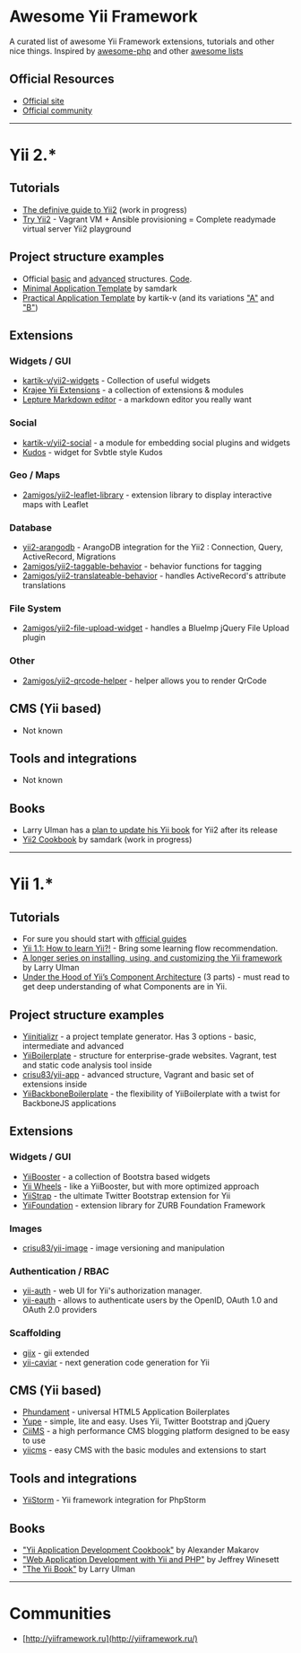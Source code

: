 # Awesome Yii Framework

A curated list of awesome Yii Framework extensions, tutorials and other nice things. 
Inspired by [awesome-php](https://github.com/ziadoz/awesome-php) and other [awesome lists](https://github.com/sindresorhus/awesome)


## Official Resources

* [Official site](http://yiiframework.com/)
* [Official community](http://www.yiiframework.com/community/)

---
# Yii 2.*

## Tutorials

* [The definive guide to Yii2](http://stuff.cebe.cc/yii2-guide.pdf) (work in progress)
* [Try Yii2](https://gitlab.com/iJackUA/try-yii2) - Vagrant VM + Ansible provisioning = Complete readymade virtual server Yii2 playground 


## Project structure examples

* Official [basic](http://www.yiiframework.com/doc-2.0/guide-apps-basic.html) and [advanced](http://www.yiiframework.com/doc-2.0/guide-apps-advanced.html) structures. [Code](https://github.com/yiisoft/yii2/tree/master/apps).
* [Minimal Application Template](https://github.com/samdark/yii2-minimal) by samdark
* [Practical Application Template](https://github.com/kartik-v/yii2-app-practical) by kartik-v (and its variations ["A"](https://github.com/kartik-v/yii2-app-practical-a) and ["B"](https://github.com/kartik-v/yii2-app-practical-b))

## Extensions

### Widgets / GUI

* [kartik-v/yii2-widgets](https://github.com/kartik-v/yii2-widgets) - Collection of useful widgets  
* [Krajee Yii Extensions](http://demos.krajee.com/) - a collection of extensions & modules
* [Lepture Markdown editor](https://github.com/iJackUA/yii2-lepture-markdown-editor-widget) - a markdown editor you really want

### Social

* [kartik-v/yii2-social](https://github.com/kartik-v/yii2-social) - a module for embedding social plugins and widgets
* [Kudos](https://github.com/iJackUA/yii2-kudos-widget) - widget for Svbtle style Kudos

### Geo / Maps

* [2amigos/yii2-leaflet-library](https://github.com/2amigos/yii2-leaflet-library) - extension library to display interactive maps with Leaflet

### Database

* [yii2-arangodb](https://github.com/DevGroup-ru/yii2-arangodb) - ArangoDB integration for the Yii2 : Connection, Query, ActiveRecord, Migrations
* [2amigos/yii2-taggable-behavior](https://github.com/2amigos/yii2-taggable-behavior) - behavior functions for tagging
* [2amigos/yii2-translateable-behavior](https://github.com/2amigos/yii2-translateable-behavior) - handles ActiveRecord's attribute translations

### File System

* [2amigos/yii2-file-upload-widget](https://github.com/2amigos/yii2-file-upload-widget) - handles a BlueImp jQuery File Upload plugin

### Other

* [2amigos/yii2-qrcode-helper](https://github.com/2amigos/yii2-qrcode-helper) - helper allows you to render QrCode

## CMS (Yii based)

* Not known

## Tools and integrations

* Not known

## Books

* Larry Ulman has a [plan to update his Yii book](http://www.larryullman.com/2012/09/12/yii-2-and-the-yii-book/) for Yii2 after its release
* [Yii2 Cookbook](https://github.com/samdark/yii2-cookbook/blob/master/book/README.md) by samdark (work in progress)

---
# Yii 1.*

## Tutorials

* For sure you should start with [official guides](http://www.yiiframework.com/tutorials/)
* [Yii 1.1: How to learn Yii?!](http://www.yiiframework.com/wiki/268/how-to-learn-yii) - Bring some learning flow recommendation.
* [A longer series on installing, using, and customizing the Yii framework](http://www.larryullman.com/series/learning-the-yii-framework/) by Larry Ulman
* [Under the Hood of Yii’s Component Architecture](http://www.sitepoint.com/yii-under-the-hood-1/) (3 parts) - must read to get deep understanding of what Components are in Yii. 

## Project structure examples

* [Yiinitializr](http://yiinitializr.2amigos.us/) - a project template generator. Has 3 options - basic, intermediate and advanced
* [YiiBoilerplate](https://github.com/clevertech/YiiBoilerplate) - structure for enterprise-grade websites. Vagrant, test and static code analysis tool inside
* [crisu83/yii-app](https://github.com/crisu83/yii-app) - advanced structure, Vagrant and basic set of extensions inside
* [YiiBackboneBoilerplate](https://github.com/clevertech/YiiBackboneBoilerplate) - the flexibility of YiiBoilerplate with a twist for BackboneJS applications


## Extensions

### Widgets / GUI

* [YiiBooster](http://yiibooster.clevertech.biz/) - a collection of Bootstra based widgets
* [Yii Wheels](http://yiiwheels.2amigos.us/) - like a YiiBooster, but with more optimized approach 
* [YiiStrap](http://www.getyiistrap.com/) - the ultimate Twitter Bootstrap extension for Yii
* [YiiFoundation](https://github.com/2amigos/yiifoundation) -  extension library for ZURB Foundation Framework

### Images

* [crisu83/yii-image](https://github.com/crisu83/yii-image) - image versioning and manipulation

### Authentication / RBAC

* [yii-auth](https://github.com/Crisu83/yii-auth) - web UI for Yii's authorization manager.
* [yii-eauth](https://github.com/Nodge/yii-eauth) - allows to authenticate users by the OpenID, OAuth 1.0 and OAuth 2.0 providers

### Scaffolding

* [giix](https://github.com/rcoelho/giix) - gii extended
* [yii-caviar](https://github.com/crisu83/yii-caviar) - next generation code generation for Yii


## CMS (Yii based)

* [Phundament](http://www.phundament.com/) - universal HTML5 Application Boilerplates
* [Yupe](http://yupe.ru/en) - simple, lite and easy. Uses Yii, Twitter Bootstrap and jQuery
* [CiiMS](https://github.com/charlesportwoodii/CiiMS) - a high performance CMS blogging platform designed to be easy to use
* [yiicms](https://github.com/magefad/yiicms) - easy CMS with the basic modules and extensions to start

## Tools and integrations

* [YiiStorm](http://plugins.jetbrains.com/plugin/?webide&pluginId=7182) - Yii framework integration for PhpStorm

## Books

* ["Yii Application Development Cookbook"](http://yiicookbook.org/) by Alexander Makarov
* ["Web Application Development with Yii and PHP"](http://www.packtpub.com/web-application-development-with-yii-and-php-second-edition/book) by Jeffrey Winesett
* ["The Yii Book"](http://yii.larryullman.com/) by Larry Ulman

---
# Communities 

* [http://yiiframework.ru](http://yiiframework.ru/)